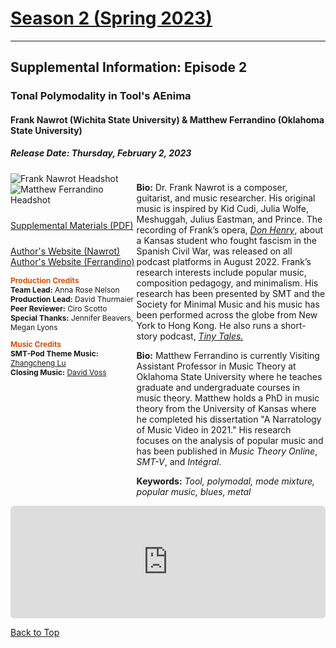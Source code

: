 <!----DIVIDER: Top of Page ------------------------------------------------------------------------------------------------------------>
<div class="seasonheader">
    <a href="/episodes/season02"><h1 class="seasonheader-text">Season 2 (Spring 2023)</h1></a>
</div>

<div>
<hr>
<h2>Supplemental Information: Episode 2</h2>
<div class="supplement" id="e2.2">
<h3 class="supplement-title">Tonal Polymodality in Tool's AEnima</h3>

<h4>Frank Nawrot (Wichita State University) & Matthew Ferrandino (Oklahoma State University)</h4>
<h5>Release Date: Thursday, February 2, 2023</h5>
<div class="floatsupps">
<div style="float:left; width: 40%;">
<img class="biopic" alt="Frank Nawrot Headshot" src="../supplements/S02Ep02nawrot.jpg">
<img class="biopic" alt="Matthew Ferrandino Headshot" src="../supplements/S02Ep02ferrandino.jpg">
<p style="clear:both; padding-top: 10px;"><a href="../supplements/S02Ep02Supp_nawrot_ferrandino.pdf" target="_blank">Supplemental Materials (PDF)</a></p>

<p style="clear:both; padding-top: 10px;"><a href="https://franknawrot.com/" target="_blank">Author's Website (Nawrot)</a><br/>
<a href="https://matthewferrandino.bandcamp.com/" target="_blank">Author's Website (Ferrandino)</a></p>

<p style="font-size: 12px;">
<span style="color:#de4d00;"><strong>Production Credits</strong></span><br/>
<strong>Team Lead:</strong> Anna Rose Nelson<br/>
<strong>Production Lead:</strong> David Thurmaier<br/>
<strong>Peer Reviewer:</strong> Ciro Scotto<br/>
<strong>Special Thanks:</strong> Jennifer Beavers, Megan Lyons
</p>

<p style="font-size: 12px;">
<span style="color:#de4d00;"><strong>Music Credits</strong></span><br/>
<strong>SMT-Pod Theme Music:</strong> <a href="/music#lu">Zhangcheng Lu</a><br/>
<strong>Closing Music:</strong> <a href="/music#voss">David Voss</a></p>

</div>

<div style="float:right; width: 60%;">
<p><strong>Bio:</strong> Dr. Frank Nawrot is a composer, guitarist, and music researcher. His original music is inspired by Kid Cudi, Julia Wolfe, Meshuggah, Julius Eastman, and Prince. The recording of Frank’s opera, <em><a href="https://donhenry.buzzsprout.com/share" target="_blank">Don Henry</a></em>, about a Kansas student who fought fascism in the Spanish Civil War, was released on all podcast platforms in August 2022. Frank’s research interests include popular music, composition pedagogy, and minimalism. His research has been presented by SMT and the Society for Minimal Music and his music has been performed across the globe from New York to Hong Kong. He also runs a short-story podcast, <em><a href="https://www.tinytalespodcast.com/" target="_blank">Tiny Tales.</a></em></p>
<p><strong>Bio:</strong> Matthew Ferrandino is currently Visiting Assistant Professor in Music Theory at Oklahoma State University where he teaches graduate and undergraduate courses in music theory. Matthew holds a PhD in music theory from the University of Kansas where he completed his dissertation "A Narratology of Music Video in 2021." His research focuses on the analysis of popular music and has been published in <em>Music Theory Online</em>, <em>SMT-V</em>, and <em>Intégral</em>.</p>
<p><strong>Keywords:</strong> <em>Tool, polymodal, mode mixture, popular music, blues, metal</em></p>
</div>
<div style="width: 100%; height: 180px; margin-top: 10px; margin-bottom: 10px; border-radius: 6px; overflow:hidden; clear:both;"><iframe style="width: 100%; height: 180px;" frameborder="no" scrolling="no" seamless src="https://player.captivate.fm/episode/5b1bdde6-8c50-4941-a903-21ade9e09647"></iframe></div>
</div>

<a class="to-top" href="#top">Back to Top</a>
</div>